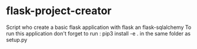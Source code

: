 # flask-project-creator
Script who create a basic flask application with flask an flask-sqlalchemy 
To run this application don't forget to run : pip3 install -e .  in the same folder as setup.py


